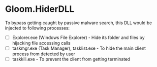 # Gloom.HiderDLL

To bypass getting caught by passive malware search, this DLL would be injected to following processes:
* [ ] Explorer.exe (Windows File Explorer) - Hide its folder and files by hijacking file accessing calls
* [ ] taskmgr.exe (Task Manager), tasklist.exe - To hide the main client process from detected by user
* [ ] taskkill.exe - To prevent the client from getting terminated
